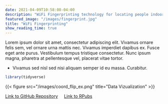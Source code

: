 ```yaml
---
date: 2021-04-09T10:58:08-04:00
description: "WiFi Fingerprinting technology for locating people indoors."
featured_image: "/images/fingerprint.jpg"
title: "WiFi Fingerprinting"
show_reading_time: true
---
```


Lorem ipsum dolor sit amet, consectetur adipiscing elit. Vivamus ornare felis sem, vel ornare urna mattis nec. Vivamus imperdiet dapibus ex. Fusce eget ante purus. Vestibulum tempus tristique consectetur. Nunc ipsum magna, pharetra at pellentesque vel, placerat vitae tortor.
- Vivamus sed nisl sed nisi aliquam semper id eu massa. Curabitur.

```r
library(tidyverse)
```

{{< figure src="/images/coord_flip_ex.png" title="Data Vizualization" >}}

[comment]: <> (add image files like coord_flip_ex.png to the image folder inside the static folder)

[Link to GitHub Repository](https://github.com/kpiatti/WIFI-Fingerprinting-Project) &nbsp; &nbsp; [Link to RPubs](https://rpubs.com/kpiatti)

